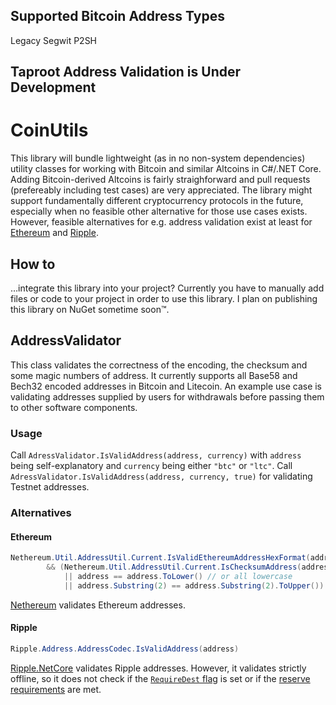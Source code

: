 ## Supported Bitcoin Address Types
Legacy 
Segwit
P2SH

## Taproot Address Validation is Under Development


# CoinUtils
This library will bundle lightweight (as in no non-system dependencies) utility classes for working with Bitcoin and similar Altcoins in C#/.NET Core. Adding Bitcoin-derived Altcoins is fairly straighforward and pull requests (prefereably including test cases) are very appreciated. The library might support fundamentally different cryptocurrency protocols in the future, especially when no feasible other alternative for those use cases exists. However, feasible alternatives for e.g. address validation exist at least for [Ethereum](#ethereum) and [Ripple](#ripple). 

## How to
…integrate this library into your project? Currently you have to manually add files or code to your project in order to use this library. I plan on publishing this library on NuGet sometime soon™.  

## AddressValidator
This class validates the correctness of the encoding, the checksum and some magic numbers of address. It currently supports all Base58 and Bech32 encoded addresses in Bitcoin and Litecoin. An example use case is validating addresses supplied by users for withdrawals before passing them to other software components. 

### Usage
Call `AdressValidator.IsValidAddress(address, currency)` with `address` being self-explanatory and `currency` being either `"btc"` or `"ltc"`. Call `AdressValidator.IsValidAddress(address, currency, true)` for validating Testnet addresses. 

### Alternatives
#### Ethereum
```csharp
Nethereum.Util.AddressUtil.Current.IsValidEthereumAddressHexFormat(address) 
        && (Nethereum.Util.AddressUtil.Current.IsChecksumAddress(address) // either correct checksum present
            || address == address.ToLower() // or all lowercase
            || address.Substring(2) == address.Substring(2).ToUpper()) // or all except '0x' uppercase
```
[Nethereum](https://nethereum.com/) validates Ethereum addresses.

#### Ripple
```csharp
Ripple.Address.AddressCodec.IsValidAddress(address)
```
[Ripple.NetCore](https://github.com/chriswill/ripple-netcore) validates Ripple addresses. However, it validates strictly offline, so it does not check if the [`RequireDest` flag](https://developers.ripple.com/become-an-xrp-ledger-gateway.html#requiredest) is set or if the [reserve requirements](https://developers.ripple.com/reserves.html) are met.



